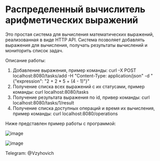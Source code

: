 # Распределенный вычислитель арифметических выражений
Это простая система для вычисления математических выражений, реализованная в виде HTTP API. Система позволяет добавлять выражения для вычисления, получать результаты вычислений и мониторить список задач.

Описание работы:
1. Добавление выражения, пример команды: curl -X POST localhost:8080/tasks/add -H "Content-Type: application/json" -d "{\"expression\": \"2 + 2 * 5 + (4 - 1)\"}"
2. Получение списка всех выражений с их статусами, пример команды: curl localhost:8080/tasks
3. Получение результата выражения по id, привер команды: curl localhost:8080/tasks/1/result
4. Получение списка доступных операций и время их вычисления, пример команды: curl localhost:8080/operations


Ниже представлен пример работы с программой:

![image](https://github.com/Kulibyka/YandexL_1_prj/assets/59702274/91f6ed9a-864f-4729-b05b-29c2489e0d06)

![image](https://github.com/Kulibyka/YandexL_1_prj/assets/59702274/6de47cf6-13be-4572-b846-69a98ae0cde0)


Telegram: @Vzyhovich

